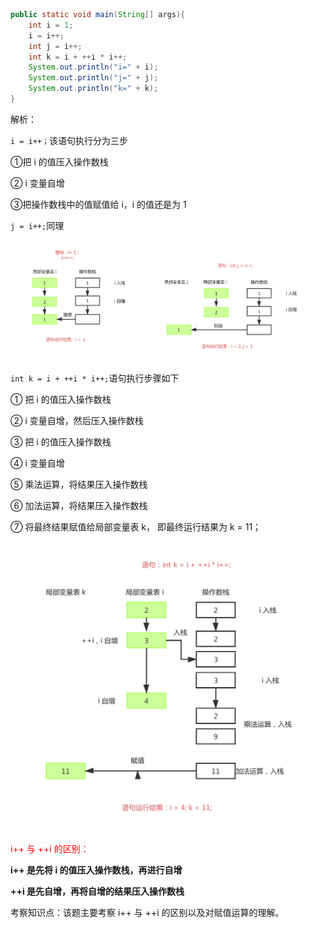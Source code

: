 ```java
public static void main(String[] args){
    int i = 1;
    i = i++;
    int j = i++;
    int k = i + ++i * i++;
    System.out.println("i=" + i);  
    System.out.println("j=" + j);  
    System.out.println("k=" + k);  
}
```

解析：

`i = i++；`该语句执行分为三步

①把 i 的值压入操作数栈

② i 变量自增

③把操作数栈中的值赋值给 i，i 的值还是为 1

`j = i++;`同理

![1575441907418](自增变量.assets/1575441907418.png)

`int k = i + ++i * i++;`语句执行步骤如下

① 把 i 的值压入操作数栈

② i 变量自增，然后压入操作数栈

③ 把 i 的值压入操作数栈

④ i 变量自增

⑤ 乘法运算，将结果压入操作数栈

⑥ 加法运算，将结果压入操作数栈

⑦ 将最终结果赋值给局部变量表 k， 即最终运行结果为 k = 11；

![1575441928218](自增变量.assets/1575441928218.png)

<font color="red">i++ 与 ++i 的区别：</font>

**i++ 是先将 i 的值压入操作数栈，再进行自增**

**++i 是先自增，再将自增的结果压入操作数栈**

考察知识点：该题主要考察 i++ 与 ++i 的区别以及对赋值运算的理解。

